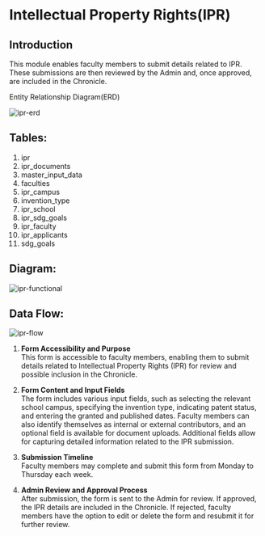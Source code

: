 ﻿



  
  

# Intellectual Property Rights(IPR)

  

## Introduction

  

This module enables faculty members to submit details related to IPR. These submissions are then reviewed by the Admin and, once approved, are included in the Chronicle.

  

Entity Relationship Diagram(ERD)

<img src="https://i.ibb.co/kqPXC4W/ipr-erd.png" alt="ipr-erd" border="0">

## Tables:

1. ipr
2. ipr_documents
3. master_input_data
4. faculties
5. ipr_campus
6. invention_type
7. ipr_school
8. ipr_sdg_goals
9. ipr_faculty
10. ipr_applicants
11. sdg_goals 


## Diagram:

<img src="https://i.ibb.co/2snp4vB/ipr-functional.png" alt="ipr-functional" border="0">

## Data Flow:

<img src="https://i.ibb.co/jJ1kJQZ/ipr-flow.png" alt="ipr-flow" border="0">

1. **Form Accessibility and Purpose**  
   This form is accessible to faculty members, enabling them to submit details related to Intellectual Property Rights (IPR) for review and possible inclusion in the Chronicle.

2. **Form Content and Input Fields**  
   The form includes various input fields, such as selecting the relevant school campus, specifying the invention type, indicating patent status, and entering the granted and published dates. Faculty members can also identify themselves as internal or external contributors, and an optional field is available for document uploads. Additional fields allow for capturing detailed information related to the IPR submission.

3. **Submission Timeline**  
   Faculty members may complete and submit this form from Monday to Thursday each week.

4. **Admin Review and Approval Process**  
   After submission, the form is sent to the Admin for review. If approved, the IPR details are included in the Chronicle. If rejected, faculty members have the option to edit or delete the form and resubmit it for further review.

